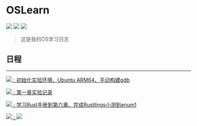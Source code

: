 # OSLearn
![](https://img.shields.io/badge/Dairy-comet959-blue.svg)
![](https://img.shields.io/badge/platform-Arm64-blue.svg)
![](https://img.shields.io/badge/Lang-rust-blue.svg)


> 这是我的OS学习日志


## 日程
---


[![](https://img.shields.io/badge/Oct.16-Day1-yellow.svg) : 初始化实验环境、Ubuntu ARM64、手动构建gdb](./dairy/10162022.md)

[![](https://img.shields.io/badge/Oct.17-Day2-yellow.svg) : 第一章实验记录](./dairy/10172022.md)

[![](https://img.shields.io/badge/Oct.18-Day3-yellow.svg) : 学习Rust手册到第六章、完成Rustlings小测到enum1](./dairy/10182022.md)

[![](https://img.shields.io/badge/Oct.19-Day4-yellow.svg) : ![](https://img.shields.io/badge/Stat-Doing-orange.svg)](./dairy/10192022.md)
